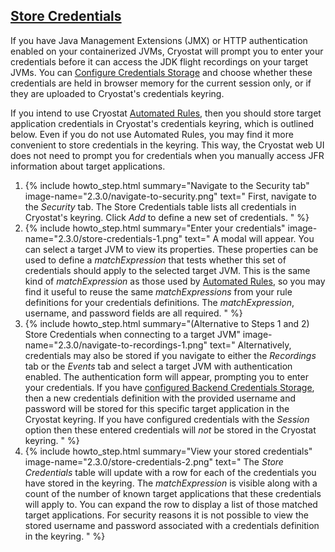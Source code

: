 ## [Store Credentials](#store-credentials)
If you have Java Management Extensions (JMX) or HTTP authentication enabled on your containerized JVMs, Cryostat will prompt you to enter your credentials before it can access the JDK flight recordings on your target JVMs. You can <a href="#configure-credentials-storage">Configure Credentials Storage</a> and choose whether these credentials are held in browser memory for the current session only, or if they are uploaded to Cryostat's credentials keyring.

If you intend to use Cryostat <a href="#create-an-automated-rule">Automated Rules</a>, then you should store target application credentials in Cryostat's credentials keyring, which is outlined below. Even if you do not use Automated Rules, you may find it more convenient to store credentials in the keyring. This way, the Cryostat web UI does not need to prompt you for credentials when you manually access JFR information about target applications.

<ol>
  <li>
    {% include howto_step.html
      summary="Navigate to the Security tab"
      image-name="2.3.0/navigate-to-security.png"
      text="
        First, navigate to the <i>Security</i> tab. The Store Credentials table lists all credentials in Cryostat's keyring. Click <i>Add</i> to define a new set of credentials.
      "
    %}
  </li>
  <li>
    {% include howto_step.html
      summary="Enter your credentials"
      image-name="2.3.0/store-credentials-1.png"
      text="
          A modal will appear. You can select a target JVM to view its properties.
          These properties can be used to define a <i>matchExpression</i> that tests whether this set of credentials should apply to the selected target JVM.
          This is the same kind of <i>matchExpression</i> as those used by <a href='#create-an-automated-rule'>Automated Rules</a>, so you may find it useful to reuse the same
          <i>matchExpressions</i> from your rule definitions for your credentials definitions.
          The <i>matchExpression</i>, username, and password fields are all required.
      "
    %}
  </li>
    <li>
    {% include howto_step.html
      summary="(Alternative to Steps 1 and 2) Store Credentials when connecting to a target JVM"
      image-name="2.3.0/navigate-to-recordings-1.png"
      text="
        Alternatively, credentials may also be stored if you navigate to either the <i>Recordings</i> tab or the <i>Events</i> tab and select a target JVM with authentication enabled. The authentication form will appear, prompting you to enter your credentials. If you have <a href='#configure-credentials-storage'>configured Backend Credentials Storage</a>, then a new credentials definition with the provided username and password will be stored for this specific target application in the Cryostat keyring. If you have configured credentials with the <i>Session</i> option then these entered credentials will <i>not</i> be stored in the Cryostat keyring.
      "
    %}
  </li>
  <li>
    {% include howto_step.html
      summary="View your stored credentials"
      image-name="2.3.0/store-credentials-2.png"
      text="
        The <i>Store Credentials</i> table will update with a row for each of the credentials you have stored in the keyring. The <i>matchExpression</i> is visible along with a count of the number of known target applications that these credentials will apply to. You can expand the row to display a list of those matched target applications. For security reasons it is not possible to view the stored username and password associated with a credentials definition in the keyring.
      "
    %}
  </li>
</ol>
